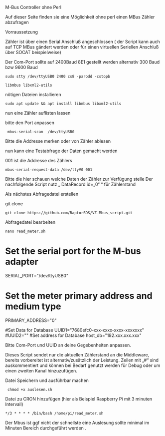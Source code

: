 M-Bus Controller ohne Perl

Auf dieser Seite finden sie eine Möglichkeit ohne perl einen MBus Zähler abzufragen

Vorraussetzung

Zähler ist über einen Serial Anschluß angeschlossen ( der Script kann auch auf TCP MBus gändert werden oder für einen virtuellen Seriellen Anschluß über SOCAT beispielweise)

Der Com-Port sollte auf 2400Baud 8E1 gestellt werden alternativ 300 Baud bzw 9600 Baud

    sudo stty /dev/ttyUSB0 2400 cs8 -parodd -cstopb

    libmbus libxml2-utils

nötigen Dateien installieren

    sudo apt update && apt install libmbus libxml2-utils

nun eine Zähler auflisten lassen

bitte den Port anpassen

     mbus-serial-scan  /dev/ttyUSB0

Bitte die Addresse merken oder von Zähler ablesen

nun kann eine Testabfrage der Daten gemacht werden

001 ist die Addresse des Zählers

    mbus-serial-request-data /dev/ttyV0 001

Bitte die hier schauen welche Daten der Zähler zur Verfügung stelle Der nachfolgende Script nutz „ DataRecord id=„0“ “ für Zählerstand

 Als nächstes Abfragedatei erstellen
    
 git clone

    git clone https://github.com/RaptorSDS/VZ-Mbus_script.git

Abfragedatei bearbeiten

    nano read_meter.sh


# Set the serial port for the M-bus adapter
SERIAL_PORT="/dev/ttyUSB0"

# Set the meter primary address and medium type
PRIMARY_ADDRESS="0"

#Set Data for Database
UUID1="7680efc0-xxx-xxxx-xxxx-xxxxxxx"
#UUID2=""
#Set address for Database
host_db="192.xxx.xxx.xxx"

Bitte Com-Port und UUID an deine Gegebenheiten anpassen.

Dieses Script sendet nur die aktuellen Zählerstand an die Middleware, bereits vorbereitet ist alternativ/zusätzlich der Leistung.
Zeilen mit „#“ sind auskommentiert und können bei Bedarf genutzt werden für Debug oder um einen zweiten Kanal hinzuzufügen.

Datei Speichern und ausführbar machen

     chmod +x auslesen.sh

Datei zu CRON hinzufügen (hier als Beispiel Raspberry Pi mit 3 minuten Intervall)

    */3 * * * * /bin/bash /home/pi/read_meter.sh

Der Mbus ist ggf nicht der schnellste eine Auslesung sollte minimal im Minuten Bereich durchgeführt werden .

